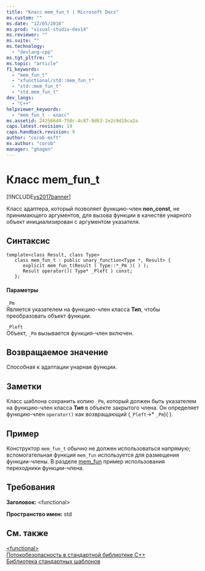 ```yaml
---
title: "Класс mem_fun_t | Microsoft Docs"
ms.custom: ""
ms.date: "12/05/2016"
ms.prod: "visual-studio-dev14"
ms.reviewer: ""
ms.suite: ""
ms.technology: 
  - "devlang-cpp"
ms.tgt_pltfrm: ""
ms.topic: "article"
f1_keywords: 
  - "mem_fun_t"
  - "xfunctional/std::mem_fun_t"
  - "std::mem_fun_t"
  - "std.mem_fun_t"
dev_langs: 
  - "C++"
helpviewer_keywords: 
  - "mem_fun_t - класс"
ms.assetid: 242566d4-750c-4c87-9d63-2e2c9d19ca2a
caps.latest.revision: 19
caps.handback.revision: 9
author: "corob-msft"
ms.author: "corob"
manager: "ghogen"
---
```

# Класс mem_fun_t
[!INCLUDE[vs2017banner](../assembler/inline/includes/vs2017banner.md)]

Класс адаптера, который позволяет функцию\-член **non\_const**, не принимающего аргументов, для вызова функции в качестве унарного объект инициализирован с аргументом указателя.  
  
## Синтаксис  
  
```  
template<class Result, class Type>  
   class mem_fun_t : public unary_function<Type *, Result> {  
      explicit mem_fun_t(Result ( Type::*_Pm )( ) );  
      Result operator()( Type* _Pleft ) const;  
   };  
```  
  
#### Параметры  
 `_Pm`  
 Является указателем на функцию\-член класса **Тип**, чтобы преобразовать объект функции.  
  
 `_Pleft`  
 Объект, `_Pm` вызывается функция\-член включен.  
  
## Возвращаемое значение  
 Способная к адаптации унарная функции.  
  
## Заметки  
 Класс шаблона сохранить копию `_Pm`, который должен быть указателем на функцию\-член класса **Тип** в объекте закрытого члена.  Он определяет функцию\-член `operator()` как возвращающий \(`_Pleft`\-\>\* `_Pm`\)\( \).  
  
## Пример  
 Конструктор `mem_fun_t` обычно не должен использоваться напрямую; вспомогательная функция `mem_fun` используется для размещения функции\-члены.  В разделе [mem\_fun](../Topic/mem_fun%20Function.md) пример использования переходники функции\-члена.  
  
## Требования  
 **Заголовок:** \<functional\>  
  
 **Пространство имен:** std  
  
## См. также  
 [\<functional\>](../standard-library/functional.md)   
 [Потокобезопасность в стандартной библиотеке C\+\+](../standard-library/thread-safety-in-the-cpp-standard-library.md)   
 [Библиотека стандартных шаблонов](../misc/standard-template-library.md)